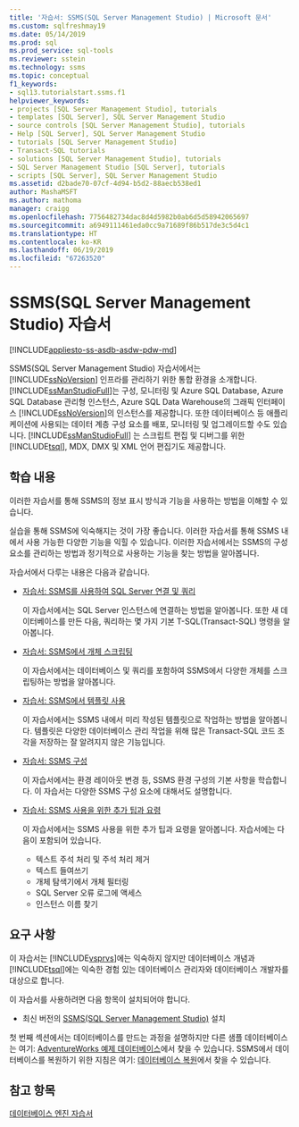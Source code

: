 ```yaml
---
title: '자습서: SSMS(SQL Server Management Studio) | Microsoft 문서'
ms.custom: sqlfreshmay19
ms.date: 05/14/2019
ms.prod: sql
ms.prod_service: sql-tools
ms.reviewer: sstein
ms.technology: ssms
ms.topic: conceptual
f1_keywords:
- sql13.tutorialstart.ssms.f1
helpviewer_keywords:
- projects [SQL Server Management Studio], tutorials
- templates [SQL Server], SQL Server Management Studio
- source controls [SQL Server Management Studio], tutorials
- Help [SQL Server], SQL Server Management Studio
- tutorials [SQL Server Management Studio]
- Transact-SQL tutorials
- solutions [SQL Server Management Studio], tutorials
- SQL Server Management Studio [SQL Server], tutorials
- scripts [SQL Server], SQL Server Management Studio
ms.assetid: d2bade70-07cf-4d94-b5d2-88aecb538ed1
author: MashaMSFT
ms.author: mathoma
manager: craigg
ms.openlocfilehash: 7756482734dac8d4d5982b0ab6d5d58942065697
ms.sourcegitcommit: a6949111461eda0cc9a71689f86b517de3c5d4c1
ms.translationtype: HT
ms.contentlocale: ko-KR
ms.lasthandoff: 06/19/2019
ms.locfileid: "67263520"
---
```

# <a name="tutorials-for-sql-server-management-studio-ssms"></a>SSMS(SQL Server Management Studio) 자습서
[!INCLUDE[appliesto-ss-asdb-asdw-pdw-md](../../includes/appliesto-ss-asdb-asdw-pdw-md.md)]

SSMS(SQL Server Management Studio) 자습서에서는 [!INCLUDE[ssNoVersion](../../includes/ssnoversion-md.md)] 인프라를 관리하기 위한 통합 환경을 소개합니다. [!INCLUDE[ssManStudioFull](../../includes/ssmanstudiofull-md.md)]는 구성, 모니터링 및 Azure SQL Database, Azure SQL Database 관리형 인스턴스, Azure SQL Data Warehouse의 그래픽 인터페이스 [!INCLUDE[ssNoVersion](../../includes/ssnoversion-md.md)]의 인스턴스를 제공합니다. 또한 데이터베이스 등 애플리케이션에 사용되는 데이터 계층 구성 요소를 배포, 모니터링 및 업그레이드할 수도 있습니다. [!INCLUDE[ssManStudioFull](../../includes/ssmanstudiofull-md.md)] 는 스크립트 편집 및 디버그를 위한 [!INCLUDE[tsql](../../includes/tsql-md.md)], MDX, DMX 및 XML 언어 편집기도 제공합니다.  
  
## <a name="what-you-will-learn"></a>학습 내용  

이러한 자습서를 통해 SSMS의 정보 표시 방식과 기능을 사용하는 방법을 이해할 수 있습니다.
  
실습을 통해 SSMS에 익숙해지는 것이 가장 좋습니다. 이러한 자습서를 통해 SSMS 내에서 사용 가능한 다양한 기능을 익힐 수 있습니다.  이러한 자습서에서는 SSMS의 구성 요소를 관리하는 방법과 정기적으로 사용하는 기능을 찾는 방법을 알아봅니다.  

자습서에서 다루는 내용은 다음과 같습니다.


- [자습서: SSMS를 사용하여 SQL Server 연결 및 쿼리](connect-query-sql-server.md)

    이 자습서에서는 SQL Server 인스턴스에 연결하는 방법을 알아봅니다. 또한 새 데이터베이스를 만든 다음, 쿼리하는 몇 가지 기본 T-SQL(Transact-SQL) 명령을 알아봅니다. 

- [자습서: SSMS에서 개체 스크립팅](scripting-ssms.md)

    이 자습서에서는 데이터베이스 및 쿼리를 포함하여 SSMS에서 다양한 개체를 스크립팅하는 방법을 알아봅니다. 

- [자습서: SSMS에서 템플릿 사용](../template/templates-ssms.md)
   
    이 자습서에서는 SSMS 내에서 미리 작성된 템플릿으로 작업하는 방법을 알아봅니다. 템플릿은 다양한 데이터베이스 관리 작업을 위해 많은 Transact-SQL 코드 조각을 저장하는 잘 알려지지 않은 기능입니다. 

- [자습서: SSMS 구성](ssms-configuration.md)

    이 자습서에서는 환경 레이아웃 변경 등, SSMS 환경 구성의 기본 사항을 학습합니다. 이 자습서는 다양한 SSMS 구성 요소에 대해서도 설명합니다. 
  

- [자습서: SSMS 사용을 위한 추가 팁과 요령](ssms-tricks.md)

    이 자습서에서는 SSMS 사용을 위한 추가 팁과 요령을 알아봅니다. 자습서에는 다음이 포함되어 있습니다.
    - 텍스트 주석 처리 및 주석 처리 제거
    - 텍스트 들여쓰기
    - 개체 탐색기에서 개체 필터링
    - SQL Server 오류 로그에 액세스
    - 인스턴스 이름 찾기 
 
  
## <a name="requirements"></a>요구 사항  
이 자습서는 [!INCLUDE[vsprvs](../../includes/vsprvs-md.md)]에는 익숙하지 않지만 데이터베이스 개념과 [!INCLUDE[tsql](../../includes/tsql-md.md)]에는 익숙한 경험 있는 데이터베이스 관리자와 데이터베이스 개발자를 대상으로 합니다.  
  
이 자습서를 사용하려면 다음 항목이 설치되어야 합니다.  

  -   최신 버전의 [SSMS(SQL Server Management Studio)](../download-sql-server-management-studio-ssms.md) 설치  

첫 번째 섹션에서는 데이터베이스를 만드는 과정을 설명하지만 다른 샘플 데이터베이스는 여기: [AdventureWorks 예제 데이터베이스](https://github.com/Microsoft/sql-server-samples/releases)에서 찾을 수 있습니다. SSMS에서 데이터베이스를 복원하기 위한 지침은 여기: [데이터베이스 복원](https://docs.microsoft.com/sql/relational-databases/backup-restore/restore-a-database-backup-using-ssms)에서 찾을 수 있습니다. 


  
## <a name="see-also"></a>참고 항목  
[데이터베이스 엔진 자습서](../../relational-databases/database-engine-tutorials.md)          
  
  
  

